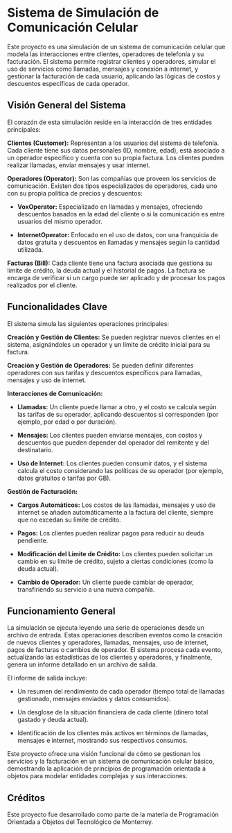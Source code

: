 # Sistema de Simulación de Comunicación Celular

Este proyecto es una simulación de un sistema de comunicación celular que modela las interacciones entre clientes, operadores de telefonía y su facturación. El sistema permite registrar clientes y operadores, simular el uso de servicios como llamadas, mensajes y conexión a internet, y gestionar la facturación de cada usuario, aplicando las lógicas de costos y descuentos específicas de cada operador.

## Visión General del Sistema

El corazón de esta simulación reside en la interacción de tres entidades principales:

**Clientes (Customer):** Representan a los usuarios del sistema de telefonía. Cada cliente tiene sus datos personales (ID, nombre, edad), está asociado a un operador específico y cuenta con su propia factura. Los clientes pueden realizar llamadas, enviar mensajes y usar internet.

**Operadores (Operator):** Son las compañías que proveen los servicios de comunicación. Existen dos tipos especializados de operadores, cada uno con su propia política de precios y descuentos:

- **VoxOperator:** Especializado en llamadas y mensajes, ofreciendo descuentos basados en la edad del cliente o si la comunicación es entre usuarios del mismo operador.

- **InternetOperator:** Enfocado en el uso de datos, con una franquicia de datos gratuita y descuentos en llamadas y mensajes según la cantidad utilizada.

**Facturas (Bill):** Cada cliente tiene una factura asociada que gestiona su límite de crédito, la deuda actual y el historial de pagos. La factura se encarga de verificar si un cargo puede ser aplicado y de procesar los pagos realizados por el cliente.

## Funcionalidades Clave

El sistema simula las siguientes operaciones principales:

**Creación y Gestión de Clientes:** Se pueden registrar nuevos clientes en el sistema, asignándoles un operador y un límite de crédito inicial para su factura.

**Creación y Gestión de Operadores:** Se pueden definir diferentes operadores con sus tarifas y descuentos específicos para llamadas, mensajes y uso de internet.

**Interacciones de Comunicación:**

- **Llamadas:** Un cliente puede llamar a otro, y el costo se calcula según las tarifas de su operador, aplicando descuentos si corresponden (por ejemplo, por edad o por duración).

- **Mensajes:** Los clientes pueden enviarse mensajes, con costos y descuentos que pueden depender del operador del remitente y del destinatario.

- **Uso de Internet:** Los clientes pueden consumir datos, y el sistema calcula el costo considerando las políticas de su operador (por ejemplo, datos gratuitos o tarifas por GB).

**Gestión de Facturación:**

- **Cargos Automáticos:** Los costos de las llamadas, mensajes y uso de internet se añaden automáticamente a la factura del cliente, siempre que no excedan su límite de crédito.

- **Pagos:** Los clientes pueden realizar pagos para reducir su deuda pendiente.

- **Modificación del Límite de Crédito:** Los clientes pueden solicitar un cambio en su límite de crédito, sujeto a ciertas condiciones (como la deuda actual).

- **Cambio de Operador:** Un cliente puede cambiar de operador, transfiriendo su servicio a una nueva compañía.

## Funcionamiento General

La simulación se ejecuta leyendo una serie de operaciones desde un archivo de entrada. Estas operaciones describen eventos como la creación de nuevos clientes y operadores, llamadas, mensajes, uso de internet, pagos de facturas o cambios de operador. El sistema procesa cada evento, actualizando las estadísticas de los clientes y operadores, y finalmente, genera un informe detallado en un archivo de salida.

El informe de salida incluye:

- Un resumen del rendimiento de cada operador (tiempo total de llamadas gestionado, mensajes enviados y datos consumidos).

- Un desglose de la situación financiera de cada cliente (dinero total gastado y deuda actual).

- Identificación de los clientes más activos en términos de llamadas, mensajes e internet, mostrando sus respectivos consumos.

Este proyecto ofrece una visión funcional de cómo se gestionan los servicios y la facturación en un sistema de comunicación celular básico, demostrando la aplicación de principios de programación orientada a objetos para modelar entidades complejas y sus interacciones.

## Créditos

Este proyecto fue desarrollado como parte de la materia de Programación Orientada a Objetos del Tecnológico de Monterrey.
